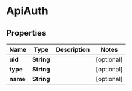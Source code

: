 

# ApiAuth


## Properties

| Name | Type | Description | Notes |
|------------ | ------------- | ------------- | -------------|
|**uid** | **String** |  |  [optional] |
|**type** | **String** |  |  [optional] |
|**name** | **String** |  |  [optional] |



